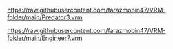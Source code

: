 https://raw.githubusercontent.com/farazmobin47/VRM-folder/main/Predator3.vrm

https://raw.githubusercontent.com/farazmobin47/VRM-folder/main/Engineer7.vrm
